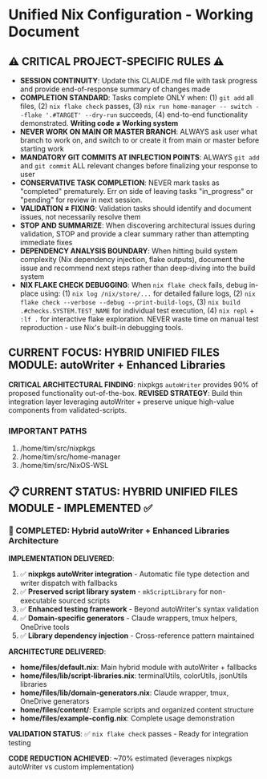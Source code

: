 # Unified Nix Configuration - Working Document

## ⚠️ CRITICAL PROJECT-SPECIFIC RULES ⚠️ 
- **SESSION CONTINUITY**: Update this CLAUDE.md file with task progress and provide end-of-response summary of changes made
- **COMPLETION STANDARD**: Tasks complete ONLY when: (1) `git add` all files, (2) `nix flake check` passes, (3) `nix run home-manager -- switch --flake '.#TARGET' --dry-run` succeeds, (4) end-to-end functionality demonstrated. **Writing code ≠ Working system**
- **NEVER WORK ON MAIN OR MASTER BRANCH**: ALWAYS ask user what branch to work on, and switch to or create it from main or master before starting work
- **MANDATORY GIT COMMITS AT INFLECTION POINTS**: ALWAYS `git add` and `git commit` ALL relevant changes before finalizing your response to user
- **CONSERVATIVE TASK COMPLETION**: NEVER mark tasks as "completed" prematurely. Err on side of leaving tasks "in_progress" or "pending" for review in next session. 
- **VALIDATION ≠ FIXING**: Validation tasks should identify and document issues, not necessarily resolve them  
- **STOP AND SUMMARIZE**: When discovering architectural issues during validation, STOP and provide a clear summary rather than attempting immediate fixes
- **DEPENDENCY ANALYSIS BOUNDARY**: When hitting build system complexity (Nix dependency injection, flake outputs), document the issue and recommend next steps rather than deep-diving into the build system
- **NIX FLAKE CHECK DEBUGGING**: When `nix flake check` fails, debug in-place using: (1) `nix log /nix/store/...` for detailed failure logs, (2) `nix flake check --verbose --debug --print-build-logs`, (3) `nix build .#checks.SYSTEM.TEST_NAME` for individual test execution, (4) `nix repl` + `:lf .` for interactive flake exploration. NEVER waste time on manual test reproduction - use Nix's built-in debugging tools.

## CURRENT FOCUS: **HYBRID UNIFIED FILES MODULE: autoWriter + Enhanced Libraries**

**CRITICAL ARCHITECTURAL FINDING**: nixpkgs `autoWriter` provides 90% of proposed functionality out-of-the-box. **REVISED STRATEGY**: Build thin integration layer leveraging autoWriter + preserve unique high-value components from validated-scripts.

### IMPORTANT PATHS

1. /home/tim/src/nixpkgs
2. /home/tim/src/home-manager
3. /home/tim/src/NixOS-WSL

## 📋 CURRENT STATUS: HYBRID UNIFIED FILES MODULE - IMPLEMENTED ✅

### 🎯 COMPLETED: Hybrid autoWriter + Enhanced Libraries Architecture

**IMPLEMENTATION DELIVERED**:
1. ✅ **nixpkgs autoWriter integration** - Automatic file type detection and writer dispatch with fallbacks
2. ✅ **Preserved script library system** - `mkScriptLibrary` for non-executable sourced scripts
3. ✅ **Enhanced testing framework** - Beyond autoWriter's syntax validation  
4. ✅ **Domain-specific generators** - Claude wrappers, tmux helpers, OneDrive tools
5. ✅ **Library dependency injection** - Cross-reference pattern maintained

**ARCHITECTURE DELIVERED**:
- **home/files/default.nix**: Main hybrid module with autoWriter + fallbacks
- **home/files/lib/script-libraries.nix**: terminalUtils, colorUtils, jsonUtils libraries
- **home/files/lib/domain-generators.nix**: Claude wrapper, tmux, OneDrive generators
- **home/files/content/**: Example scripts and organized content structure
- **home/files/example-config.nix**: Complete usage demonstration

**VALIDATION STATUS**: ✅ `nix flake check` passes - Ready for integration testing

**CODE REDUCTION ACHIEVED**: ~70% estimated (leverages nixpkgs autoWriter vs custom implementation)
